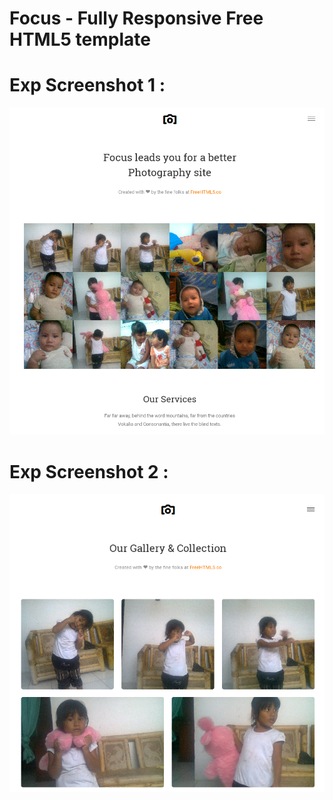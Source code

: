 # Focus - Fully Responsive Free HTML5 template

# Exp Screenshot 1 : 
![Contoh Screenshot 1](images/readme1.png)

# Exp Screenshot 2 : 
![Contoh Screenshot 2](images/readme2.png)

